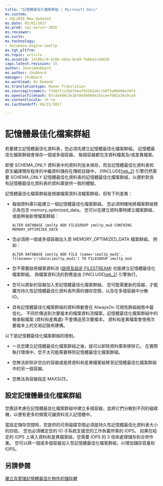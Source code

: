 ```yaml
---
title: "記憶體最佳化檔案群組 | Microsoft Docs"
ms.custom:
- SQL2016_New_Updated
ms.date: 03/01/2017
ms.prod: sql-server-2016
ms.reviewer: 
ms.suite: 
ms.technology:
- database-engine-imoltp
ms.tgt_pltfrm: 
ms.topic: article
ms.assetid: 14106cc9-816b-493a-bcb9-fe66a1cd4630
caps.latest.revision: 15
author: JennieHubbard
ms.author: jhubbard
manager: jhubbard
ms.workload: On Demand
ms.translationtype: Human Translation
ms.sourcegitcommit: f3481fcc2bb74eaf93182e6cc58f5a06666e10f4
ms.openlocfilehash: 07cda4d0c3e3bf0dd604de193ceef602a36c0ca9
ms.contentlocale: zh-tw
ms.lasthandoff: 06/22/2017

---
```

# <a name="the-memory-optimized-filegroup"></a>記憶體最佳化檔案群組
  若要建立記憶體最佳化資料表，您必須先建立記憶體最佳化檔案群組。 記憶體最佳化檔案群組會保存一個或多個容器。 每個容器都包含資料檔案及/或差異檔案。  
  
 即使 SCHEMA_ONLY 資料表中的資料列並未保存，而且記憶體最佳化資料表和原生編譯預存程序的中繼資料儲存在傳統目錄中， [!INCLUDE[hek_2](../../includes/hek-2-md.md)] 引擎仍然需要 SCHEMA_ONLY 記憶體最佳化資料表的記憶體最佳化檔案群組，以便針對具有記憶體最佳化資料表的資料庫提供一致的體驗。  
  
 記憶體最佳化檔案群組是根據檔案資料流檔案群組，但有下列差異：  
  
-   每個資料庫只能建立一個記憶體最佳化檔案群組。 您必須明確地將檔案群組標示為包含 memory_optimized_data。 您可以在建立資料庫時建立檔案群組，或是稍後新增檔案群組：  
  
    ```  
    ALTER DATABASE imoltp ADD FILEGROUP imoltp_mod CONTAINS MEMORY_OPTIMIZED_DATA  
    ```  
  
-   您必須將一個或多個容器加入至 MEMORY_OPTIMIZED_DATA 檔案群組。 例如：  
  
    ```  
    ALTER DATABASE imoltp ADD FILE (name='imoltp_mod1', filename='c:\data\imoltp_mod1') TO FILEGROUP imoltp_mod  
    ```  
  
-   您不需要啟用檔案資料流 ([啟用及設定 FILESTREAM](../../relational-databases/blob/enable-and-configure-filestream.md)) 也能建立記憶體最佳化檔案群組。 與檔案資料流的對應是由 [!INCLUDE[hek_2](../../includes/hek-2-md.md)] 引擎執行。  
  
-   您可以將新的容器加入至記憶體最佳化檔案群組。 您可能需要新的容器，才能擴充持久性記憶體最佳化資料表所需的儲存空間，以及在多個容器中分散 IO。  
  
-   具有記憶體最佳化檔案群組的資料移動會在 AlwaysOn 可用性群組組態中最佳化。 不同於傳送到次要複本的檔案資料流檔案，記憶體最佳化檔案群組中的檢查點檔案 (資料和差異處) 不會傳送至次要複本。 資料和差異檔案會使用次要複本上的交易記錄來建構。  
  
 以下是記憶體最佳化檔案群組的限制。  
  
-   一旦您建立記憶體最佳化檔案群組之後，就可以卸除資料庫來移除它。 在實際執行環境中，您不太可能需要移除記憶體最佳化檔案群組。  
  
-   您無法卸除非空白的容器或是將資料和差異檔案組移至記憶體最佳化檔案群組中的另一個容器。  
  
-   您無法為容器指定 MAXSIZE。  
  
## <a name="configuring-a-memory-optimized-filegroup"></a>設定記憶體最佳化檔案群組  
 您應該考慮在記憶體最佳化檔案群組中建立多個容器，並將它們分散到不同的磁碟機，以便有更多的頻寬可讓資料流入記憶體中。  
  
 當設定儲存空間時，您提供的可用磁碟空間必須是持久性記憶體最佳化資料表大小的四倍。 您也必須確定您的 IO 子系統支援您的工作負載所需的 IOPS。 如果在給定的 IOPS 上填入資料和差異檔案組，您需要 IOPS 的 3 倍來處理儲存和合併作業。 您可以將一個或多個容器加入至記憶體最佳化檔案群組，以增加儲存容量和 IOPS。  
  
## <a name="see-also"></a>另請參閱  
 [建立及管理記憶體最佳化物件的儲存體](../../relational-databases/in-memory-oltp/creating-and-managing-storage-for-memory-optimized-objects.md)  
  
  

